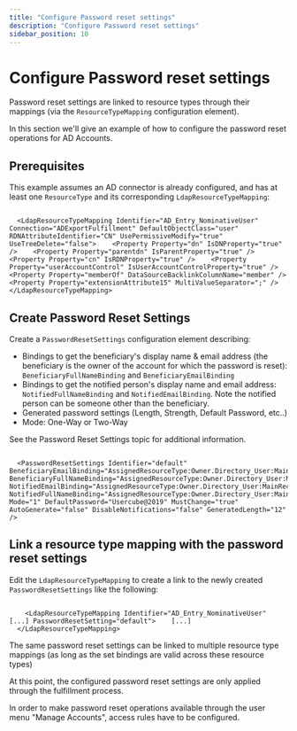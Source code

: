 ```yaml
---
title: "Configure Password reset settings"
description: "Configure Password reset settings"
sidebar_position: 10
---
```


# Configure Password reset settings

Password reset settings are linked to resource types through their mappings (via the `ResourceTypeMapping` configuration element).

In this section we'll give an example of how to configure the password reset operations for AD Accounts.

## Prerequisites

This example assumes an AD connector is already configured, and has at least one `ResourceType` and its corresponding `LdapResourceTypeMapping`:

```

  <LdapResourceTypeMapping Identifier="AD_Entry_NominativeUser" Connection="ADExportFulfillment" DefaultObjectClass="user" RDNAttributeIdentifier="CN" UsePermissiveModify="true" UseTreeDelete="false">    <Property Property="dn" IsDNProperty="true" />    <Property Property="parentdn" IsParentProperty="true" />    <Property Property="cn" IsRDNProperty="true" />    <Property Property="userAccountControl" IsUserAccountControlProperty="true" />    <Property Property="memberOf" DataSourceBacklinkColumnName="member" />    <Property Property="extensionAttribute15" MultiValueSeparator=";" />  </LdapResourceTypeMapping>

```

## Create Password Reset Settings

Create a `PasswordResetSettings` configuration element describing:

* Bindings to get the beneficiary's display name & email address (the beneficiary is the owner of the account for which the password is reset): `BeneficiaryFullNameBinding` and `BeneficiaryEmailBinding`
* Bindings to get the notified person's display name and email address: `NotifiedFullNameBinding` and `NotifiedEmailBinding`. Note the notified person can be someone other than the beneficiary.
* Generated password settings (Length, Strength, Default Password, etc..)
* Mode: One-Way or Two-Way

See the Password Reset Settings topic for additional information.

```

  <PasswordResetSettings Identifier="default" BeneficiaryEmailBinding="AssignedResourceType:Owner.Directory_User:MainRecord.Mail" BeneficiaryFullNameBinding="AssignedResourceType:Owner.Directory_User:MainRecord.InternalDisplayName" NotifiedEmailBinding="AssignedResourceType:Owner.Directory_User:MainRecord.Organization.Manager.MainRecord.Mail" NotifiedFullNameBinding="AssignedResourceType:Owner.Directory_User:MainRecord.Organization.Manager.MainRecord.InternalDisplayName" Mode="1" DefaultPassword="Usercube@2019" MustChange="true" AutoGenerate="false" DisableNotifications="false" GeneratedLength="12" />

```

## Link a resource type mapping with the password reset settings

Edit the `LdapResourceTypeMapping` to create a link to the newly created `PasswordResetSettings` like the following:

```

    <LdapResourceTypeMapping Identifier="AD_Entry_NominativeUser" [...] PasswordResetSetting="default">    [...]
  </LdapResourceTypeMapping>

```

The same password reset settings can be linked to multiple resource type mappings (as long as the set bindings are valid across these resource types)

At this point, the configured password reset settings are only applied through the fulfillment process.

In order to make password reset operations available through the user menu "Manage Accounts", access rules have to be configured.